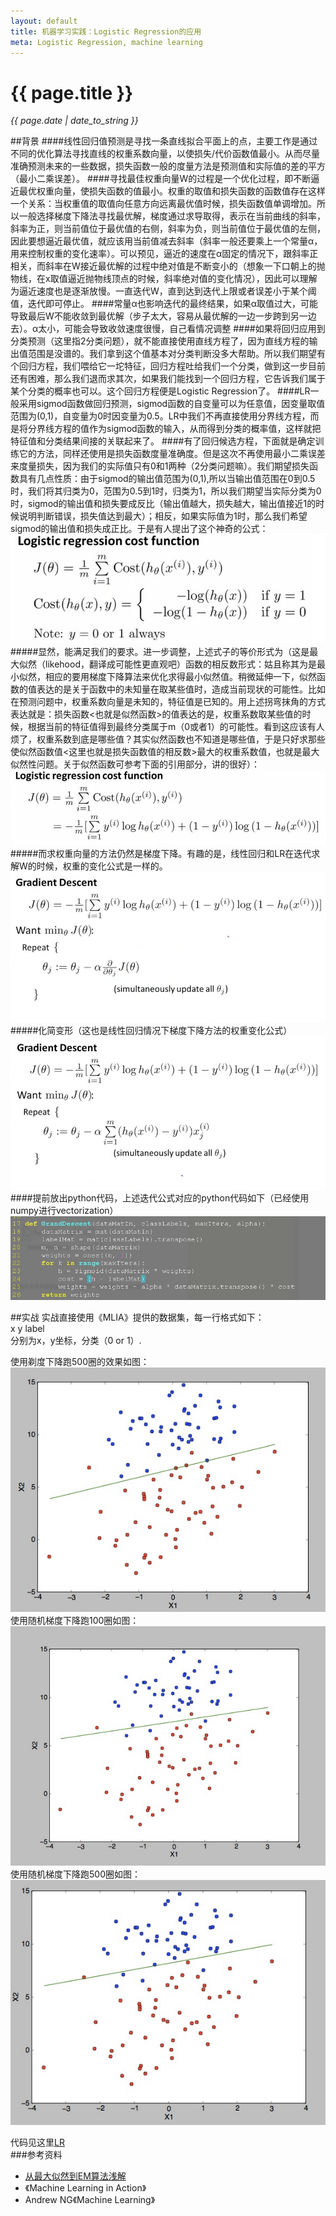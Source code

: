 ```yaml
---
layout: default
title: 机器学习实践：Logistic Regression的应用
meta: Logistic Regression, machine learning
---
```

# {{ page.title }}
*{{ page.date | date_to_string }}*   

##背景
####线性回归值预测是寻找一条直线拟合平面上的点，主要工作是通过不同的优化算法寻找直线的权重系数向量，以使损失/代价函数值最小。从而尽量准确预测未来的一些数据，损失函数一般的度量方法是预测值和实际值的差的平方（最小二乘误差）。
####寻找最佳权重向量W的过程是一个优化过程，即不断逼近最优权重向量，使损失函数的值最小。权重的取值和损失函数的函数值存在这样一个关系：当权重值的取值向任意方向远离最优值时候，损失函数值单调增加。所以一般选择梯度下降法寻找最优解，梯度通过求导取得，表示在当前曲线的斜率，斜率为正，则当前值位于最优值的右侧，斜率为负，则当前值位于最优值的左侧，因此要想逼近最优值，就应该用当前值减去斜率（斜率一般还要乘上一个常量α，用来控制权重的变化速率）。可以预见，逼近的速度在α固定的情况下，跟斜率正相关，而斜率在W接近最优解的过程中绝对值是不断变小的（想象一下口朝上的抛物线，在x取值逼近抛物线顶点的时候，斜率绝对值的变化情况），因此可以理解为逼近速度也是逐渐放慢。一直迭代W，直到达到迭代上限或者误差小于某个阈值，迭代即可停止。
####常量α也影响迭代的最终结果，如果α取值过大，可能导致最后W不能收敛到最优解（步子太大，容易从最优解的一边一步跨到另一边去）。α太小，可能会导致收敛速度很慢，自己看情况调整
####如果将回归应用到分类预测（这里指2分类问题），就不能直接使用直线方程了，因为直线方程的输出值范围是没谱的。我们拿到这个值基本对分类判断没多大帮助。所以我们期望有个回归方程，我们喂给它一坨特征，回归方程吐给我们一个分类，做到这一步目前还有困难，那么我们退而求其次，如果我们能找到一个回归方程，它告诉我们属于某个分类的概率也可以。这个回归方程便是Logistic Regression了。
####LR一般采用sigmod函数做回归预测，sigmod函数的自变量可以为任意值，因变量取值范围为(0,1)，自变量为0时因变量为0.5。LR中我们不再直接使用分界线方程，而是将分界线方程的值作为sigmod函数的输入，从而得到分类的概率值，这样就把特征值和分类结果间接的关联起来了。
####有了回归候选方程，下面就是确定训练它的方法，同样还使用是损失函数度量准确度。但是这次不再使用最小二乘误差来度量损失，因为我们的实际值只有0和1两种（2分类问题嘛）。我们期望损失函数具有几点性质：由于sigmod的输出值范围为(0,1),所以当输出值范围在0到0.5时，我们将其归类为0，范围为0.5到1时，归类为1，所以我们期望当实际分类为0时，sigmod的输出值和损失要成反比（输出值越大，损失越大，输出值接近1的时候说明判断错误，损失值达到最大）；相反，如果实际值为1时，那么我们希望sigmod的输出值和损失成正比。于是有人提出了这个神奇的公式：   
![st](/demo/LR1.png)   
#####显然，能满足我们的要求。进一步调整，上述式子的等价形式为（这是最大似然（likehood，翻译成可能性更直观吧）函数的相反数形式：姑且称其为是最小似然，相应的要用梯度下降算法来优化求得最小似然值。稍微延伸一下，似然函数的值表达的是关于函数中的未知量在取某些值时，造成当前现状的可能性。比如在预测问题中，权重系数向量是未知的，特征值是已知的。用上述拐弯抹角的方式表达就是：损失函数<也就是似然函数>的值表达的是，权重系数取某些值的时候，根据当前的特征值得到最终分类属于m（0或者1）的可能性。看到这应该有人烦了，权重系数到底是哪些值？其实似然函数也不知道是哪些值，于是只好求那些使似然函数值<这里也就是损失函数值的相反数>最大的权重系数值，也就是最大似然性问题。关于似然函数可参考下面的引用部分，讲的很好）：   
![st](/demo/LR2.png)   
#####而求权重向量的方法仍然是梯度下降。有趣的是，线性回归和LR在迭代求解W的时候，权重的变化公式是一样的。   
![st](/demo/LR3.png)      
#####化简变形（这也是线性回归情况下梯度下降方法的权重变化公式）
![st](/demo/LR4.png)
####提前放出python代码，上述迭代公式对应的python代码如下（已经使用numpy进行vectorization）
![st](/demo/LR5.png)   

##实战
实战直接使用《MLIA》提供的数据集，每一行格式如下：   
x y label   
分别为x，y坐标，分类（0 or 1）.
 
使用剃度下降跑500圈的效果如图：   
![st](/demo/LR6_500.png)   
使用随机梯度下降跑100圈如图：   
![st](/demo/LR7_100.png)   
使用随机梯度下降跑500圈如图：   
![st](/demo/LR7_500.png)   

代码见这里[LR](https://github.com/zuojie/MachineLearningCases/tree/master/LR)    
###参考资料
* [从最大似然到EM算法浅解](http://blog.csdn.net/zouxy09/article/details/8537620)
* 《Machine Learning in Action》
* Andrew NG《Machine Learning》
